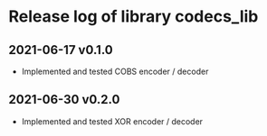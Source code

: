 # Release log of library codecs_lib

## 2021-06-17 v0.1.0

* Implemented and tested COBS encoder / decoder

## 2021-06-30 v0.2.0

* Implemented and tested XOR encoder / decoder
